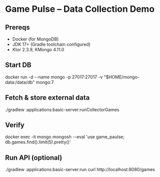# Game Pulse – Data Collection Demo

## Prereqs
- Docker (for MongoDB)
- JDK 17+ (Gradle toolchain configured)
- Ktor 2.3.9, KMongo 4.11.0

## Start DB
docker run -d --name mongo -p 27017:27017 -v "$HOME/mongo-data:/data/db" mongo:7

## Fetch & store external data
./gradlew :applications:basic-server:runCollectorGames

## Verify
docker exec -it mongo mongosh --eval 'use game_paulse; db.games.find().limit(5).pretty()'

## Run API (optional)
./gradlew :applications:basic-server:run
curl http://localhost:8080/games